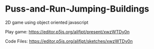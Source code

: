 # Puss-and-Run-Jumping-Buildings
2D game using object oriented javascript

Play game:
https://editor.p5js.org/alifjpt/present/xwzWTDy0n

Code Files:
https://editor.p5js.org/alifjpt/sketches/xwzWTDy0n
